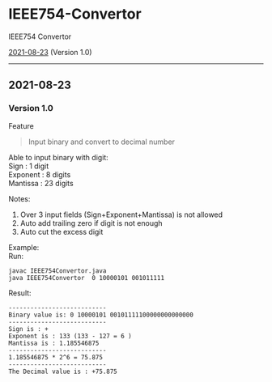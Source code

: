 # IEEE754-Convertor
IEEE754 Convertor

[2021-08-23](#2021-08-23) (Version 1.0)

-------------------------------------------------

## 2021-08-23
### Version 1.0
Feature  
>Input binary and convert to decimal number

Able to input binary with digit:  
Sign : 1 digit  
Exponent : 8 digits  
Mantissa : 23 digits  

Notes:
1. Over 3 input fields (Sign+Exponent+Mantissa) is not allowed
2. Auto add trailing zero if digit is not enough
3. Auto cut the excess digit

Example:  
Run:
```
javac IEEE754Convertor.java
java IEEE754Convertor  0 10000101 001011111
```

Result:
```
---------------------------
Binary value is: 0 10000101 00101111100000000000000
---------------------------
Sign is : +
Exponent is : 133 (133 - 127 = 6 )
Mantissa is : 1.185546875
---------------------------
1.185546875 * 2^6 = 75.875
---------------------------
The Decimal value is : +75.875
```

